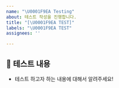 ```yaml
---
name: "\U0001F9EA Testing"
about: 테스트 작성을 진행합니다.
title: "[\U0001F9EA TEST]"
labels: "\U0001F9EA TEST"
assignees: ''

---
```


## 🧪 테스트 내용

- 테스트 하고자 하는 내용에 대해서 알려주세요!